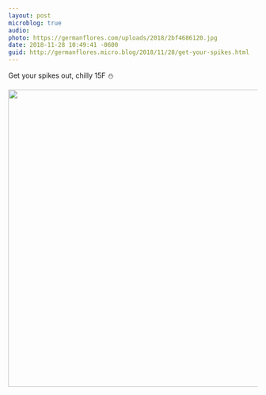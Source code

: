 ```yaml
---
layout: post
microblog: true
audio: 
photo: https://germanflores.com/uploads/2018/2bf4686120.jpg
date: 2018-11-28 10:49:41 -0600
guid: http://germanflores.micro.blog/2018/11/28/get-your-spikes.html
---
```

Get your spikes out, chilly 15F ⛄️

<img src="https://germanflores.com/uploads/2018/2bf4686120.jpg" width="600" height="600" />
